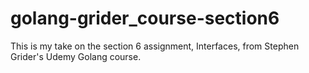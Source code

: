 # golang-grider_course-section6

This is my take on the section 6 assignment, Interfaces, from Stephen Grider's Udemy Golang course.
